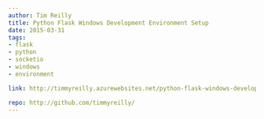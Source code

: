 ```yaml
---
author: Tim Reilly
title: Python Flask Windows Development Environment Setup
date: 2015-03-31
tags: 
- flask
- python
- socketio
- windows
- environment

link: http://timmyreilly.azurewebsites.net/python-flask-windows-development-environment-setup/

repo: http://github.com/timmyreilly/
---
```

